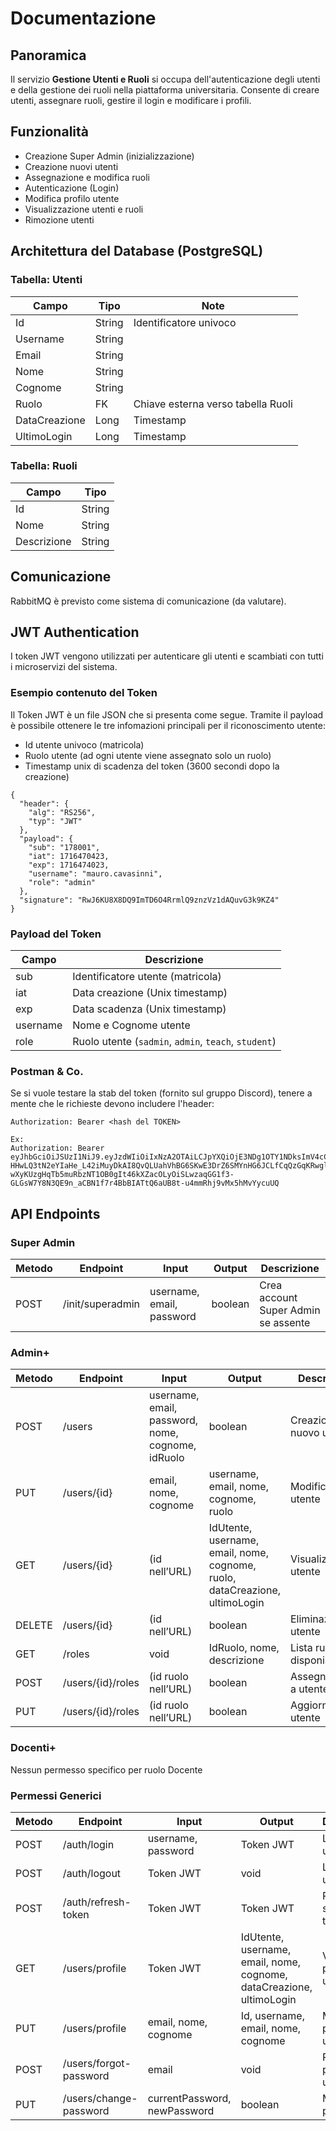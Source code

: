 # Documentazione

## Panoramica

Il servizio **Gestione Utenti e Ruoli** si occupa dell'autenticazione degli utenti e della gestione dei ruoli nella piattaforma universitaria. Consente di creare utenti, assegnare ruoli, gestire il login e modificare i profili.

## Funzionalità

- Creazione Super Admin (inizializzazione)
- Creazione nuovi utenti
- Assegnazione e modifica ruoli
- Autenticazione (Login)
- Modifica profilo utente
- Visualizzazione utenti e ruoli
- Rimozione utenti

## Architettura del Database (PostgreSQL)

### Tabella: Utenti

| Campo         | Tipo    | Note                              |
|---------------|---------|-----------------------------------|
| Id            | String  | Identificatore univoco            |
| Username      | String  |                                   |
| Email         | String  |                                   |
| Nome          | String  |                                   |
| Cognome       | String  |                                   |
| Ruolo         | FK      | Chiave esterna verso tabella Ruoli |
| DataCreazione | Long    | Timestamp                         |
| UltimoLogin   | Long    | Timestamp                         |

### Tabella: Ruoli

| Campo       | Tipo   |
|-------------|--------|
| Id          | String |
| Nome        | String |
| Descrizione | String |

## Comunicazione

RabbitMQ è previsto come sistema di comunicazione (da valutare).

## JWT Authentication

I token JWT vengono utilizzati per autenticare gli utenti e scambiati con tutti i microservizi del sistema.

### Esempio contenuto del Token

Il Token JWT è un file JSON che si presenta come segue. Tramite il payload è possibile ottenere le tre infomazioni principali per il riconoscimento utente:
- Id utente univoco (matricola)
- Ruolo utente (ad ogni utente viene assegnato solo un ruolo)
- Timestamp unix di scadenza del token (3600 secondi dopo la creazione)

```
{
  "header": {
    "alg": "RS256",
    "typ": "JWT"
  },
  "payload": {
    "sub": "178001",
    "iat": 1716470423,
    "exp": 1716474023,
    "username": "mauro.cavasinni",
    "role": "admin"
  },
  "signature": "RwJ6KU8X8DQ9ImTD6O4RrmlQ9znzVz1dAQuvG3k9KZ4"
}
```
### Payload del Token

| Campo | Descrizione |
|-------|-------------|
| sub   | Identificatore utente (matricola)       |
| iat   | Data creazione (Unix timestamp)  |
| exp   | Data scadenza (Unix timestamp)   |
| username   | Nome e Cognome utente              |
| role  | Ruolo utente (`sadmin`, `admin`, `teach`, `student`) |

### Postman & Co.

Se si vuole testare la stab del token (fornito sul gruppo Discord), tenere a mente che le richieste devono includere l'header:
```
Authorization: Bearer <hash del TOKEN>

Ex:
Authorization: Bearer eyJhbGciOiJSUzI1NiJ9.eyJzdWIiOiIxNzA2OTAiLCJpYXQiOjE3NDg1OTY1NDksImV4cCI6MTc0ODYwMDE0OSwicm9sZSI6ImFkbWluIn0.wFoSClyfi8DTFyedFmLuVm8Lrb4NrbRAzDLbaNiKNw479PzdMWGuJs_UkUOv_WoqB1ootWyk2BMr5D3gmm_RzdA172VH5JBkTb2L5qMCmPQkr2eHjTgNalc6yCbDw2BmV5xZ1rcYFeKo4aPB7xNwcTKUs-HHwLQ3tN2eYIaHe_L42iMuyDkAI8QvQLUahVhBG6SKwE3DrZ6SMYnHG6JCLfCqQzGqKRwglEZes8H-wXyKUzgHqTb5muRbzNT1OB0gIt46kXZacOLyOiSLwzaqGG1f3-GLGsW7Y8N3QE9n_aCBN1f7r4BbBIATtQ6aUB8t-u4mmRhj9vMx5hMvYycuUQ
```

## API Endpoints

### Super Admin

| Metodo | Endpoint            | Input                        | Output  | Descrizione                         |
|--------|---------------------|------------------------------|---------|-------------------------------------|
| POST   | /init/superadmin    | username, email, password    | boolean | Crea account Super Admin se assente |

### Admin+

| Metodo | Endpoint             | Input                                     | Output                                         | Descrizione                         |
|--------|----------------------|-------------------------------------------|------------------------------------------------|-------------------------------------|
| POST   | /users               | username, email, password, nome, cognome, idRuolo | boolean                        | Creazione nuovo utente              |
| PUT    | /users/{id}          | email, nome, cognome                      | username, email, nome, cognome, ruolo | Modifica utente                         |
| GET    | /users/{id}          | (id nell’URL)                             | IdUtente, username, email, nome, cognome, ruolo, dataCreazione, ultimoLogin | Visualizzazione utente             |
| DELETE | /users/{id}          | (id nell’URL)                             | boolean                                        | Eliminazione utente                 |
| GET    | /roles               | void                                      | IdRuolo, nome, descrizione              | Lista ruoli disponibili             |
| POST   | /users/{id}/roles    | (id ruolo nell’URL)                       | boolean                                        | Assegna ruolo a utente              |
| PUT    | /users/{id}/roles    | (id ruolo nell’URL)                       | boolean                                        | Aggiorna ruoli utente               |

### Docenti+

Nessun permesso specifico per ruolo Docente

### Permessi Generici

| Metodo | Endpoint               | Input                                  | Output                                               | Descrizione                            |
|--------|------------------------|----------------------------------------|------------------------------------------------------|----------------------------------------|
| POST   | /auth/login            | username, password                      | Token JWT                                            | Login utente                           |
| POST   | /auth/logout           | Token JWT                               | void                                                 | Logout utente                          |
| POST   | /auth/refresh-token         | Token JWT                               | Token JWT                                            | Rinnovo scadenza token                 |
| GET    | /users/profile         | Token JWT                               | IdUtente, username, email, nome, cognome, dataCreazione, ultimoLogin | Visualizza profilo utente  |
| PUT    | /users/profile         | email, nome, cognome                    | Id, username, email, nome, cognome                   | Modifica profilo utente                |
| POST   | /users/forgot-password | email                                   | void                                                 | Reset password utente                  |
| PUT    | /users/change-password | currentPassword, newPassword            | boolean                                              | Modifica password                      |

